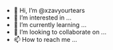 - 👋 Hi, I’m @xzavyourtears
- 👀 I’m interested in ...
- 🌱 I’m currently learning ...
- 💞️ I’m looking to collaborate on ...
- 📫 How to reach me ...

<!---
xzavyourtears/xzavyourtears is a ✨ special ✨ reposi
